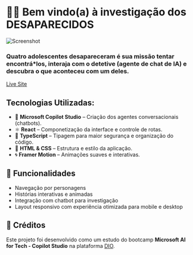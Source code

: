 # 🕵️‍♂️ Bem vindo(a) à investigação dos **DESAPARECIDOS**

![Screenshot](desaparecidos/screenshot.png)

### Quatro adolescentes desapareceram é sua missão tentar encontrá\*los, interaja com o detetive (agente de chat de IA) e descubra o que aconteceu com um deles.

[Live Site](https://allesonsales.github.io/desaparecidos/)

## Tecnologias Utilizadas:

- 🤖 **Microsoft Copilot Studio** – Criação dos agentes conversacionais (chatbots).
- ⚛️ **React** – Componetização da interface e controle de rotas.
- 💬 **TypeScript** – Tipagem para maior segurança e organização do código.
- 🎨 **HTML & CSS** – Estrutura e estilo da aplicação.
- 🌀 **Framer Motion** – Animações suaves e interativas.

## 🧩 Funcionalidades

- Navegação por personagens
- Histórias interativas e animadas
- Integração com chatbot para investigação
- Layout responsivo com experiência otimizada para mobile e desktop

## 🙌 Créditos

Este projeto foi desenvolvido como um estudo do bootcamp **Microsoft AI for Tech - Copilot Studio** na plataforma [DIO](https://www.dio.me/).
